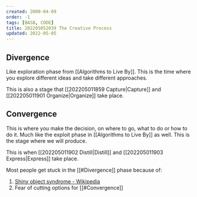 ```yaml
---
created: 2000-04-09
order: -1
tags: [BASB, CODE]
title: 202205052039 The Creative Process
updated: 2022-05-05
---
```


## Divergence

Like exploration phase from [[Algorithms to Live By]]. This is the time where you explore different ideas and take different approaches.

This is also a stage that [[202205011859 Capture|Capture]] and [[202205011901 Organize|Organize]] take place.

## Convergence

This is where you make the decision, on where to go, what to do or how to do it. Much like the exploit phase in [[Algorithms to Live By]] as well. This is the stage where we will produce.

This is when [[202205011902 Distill|Distill]] and [[202205011903 Express|Express]] take place.

Most people get stuck in the [[#Divergence]] phase because of:
1. [Shiny object syndrome - Wikipedia](https://en.wikipedia.org/wiki/Shiny_object_syndrome#:~:text=Shiny%20object%20syndrome%2C%20also%20called,helpful%20it%20may%20ultimately%20be.)
2. Fear of cutting options for [[#Convergence]]